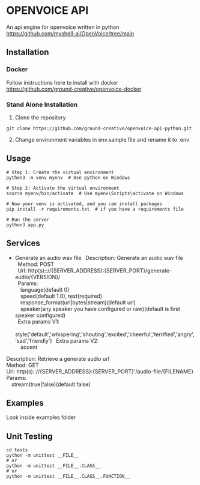 # OPENVOICE API

An api engine for openvoice written in python<br />
https://github.com/myshell-ai/OpenVoice/tree/main

## Installation

### Docker

Follow instructions here to install with docker<br /> 
https://github.com/ground-creative/openvoice-docker

### Stand Alone Installation

1) Clone the repository
```
git clone https://github.com/ground-creative/openvoice-api-python.git
```

2) Change environment variables in env.sample file and rename it to .env

## Usage

```
# Step 1: Create the virtual environment
python3 -m venv myenv  # Use python on Windows

# Step 2: Activate the virtual environment
source myenv/bin/activate  # Use myenv\Scripts\activate on Windows

# Now your venv is activated, and you can install packages
pip install -r requirements.txt  # if you have a requirements file

# Run the server
python3 app.py
```

## Services
- Generate an audio wav file
&ensp;Description: Generate an audio wav file<br />
&ensp;Method: POST <br />
&ensp;Url: http(s):://{SERVER_ADDRESS}:{SERVER_PORT}/generate-audio/{VERSION}/<br />
&ensp;Params:<br />
&emsp;language(default 0)<br />
&emsp;speed(default 1.0), text(required)<br /> 
&emsp;response_format(url|bytes|stream)(default url)<br /> 
&emsp;speaker(any speaker you have configured or raw)(default is first speaker configured)<br />
&ensp;Extra params V1:<br /> 
&emsp;style('default','whispering','shouting','excited','cheerful','terrified','angry','sad','friendly')
&ensp;Extra params V2:<br /> 
&emsp;accent<br />

Description: Retrieve a generate audio url<br />
Method: GET<br />
Url: http(s):://{SERVER_ADDRESS}:{SERVER_PORT}'/audio-file/{FILENAME}<br />
Params:<br /> 
&emsp;stream(true|false)(default false)

## Examples

Look inside examples folder

## Unit Testing

```
cd tests
python -m unittest __FILE__
# or
python -m unittest __FILE__.CLASS__
# or
python -m unittest __FILE__.CLASS__.FUNCTION__
```
